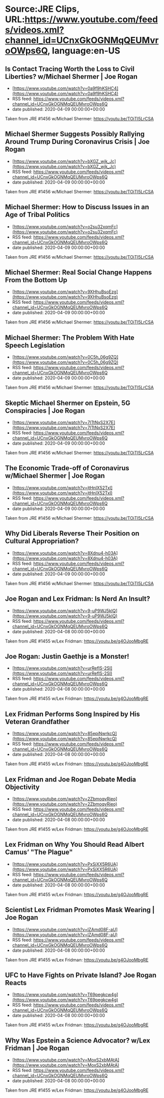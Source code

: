 # Source:JRE Clips, URL:https://www.youtube.com/feeds/videos.xml?channel_id=UCnxGkOGNMqQEUMvroOWps6Q, language:en-US

## Is Contact Tracing Worth the Loss to Civil Liberties? w/Michael Shermer | Joe Rogan
 - [https://www.youtube.com/watch?v=0a9f9hKSHC4](https://www.youtube.com/watch?v=0a9f9hKSHC4)
 - RSS feed: https://www.youtube.com/feeds/videos.xml?channel_id=UCnxGkOGNMqQEUMvroOWps6Q
 - date published: 2020-04-09 00:00:00+00:00

Taken from JRE #1456 w/Michael Shermer: https://youtu.be/TOiTI5LrCSA

## Michael Shermer Suggests Possibly Rallying Around Trump During Coronavirus Crisis |  Joe Rogan
 - [https://www.youtube.com/watch?v=bXGZ_wjk_Jc](https://www.youtube.com/watch?v=bXGZ_wjk_Jc)
 - RSS feed: https://www.youtube.com/feeds/videos.xml?channel_id=UCnxGkOGNMqQEUMvroOWps6Q
 - date published: 2020-04-09 00:00:00+00:00

Taken from JRE #1456 w/Michael Shermer: https://youtu.be/TOiTI5LrCSA

## Michael Shermer: How to Discuss Issues in an Age of Tribal Politics
 - [https://www.youtube.com/watch?v=o2su32xqmFc](https://www.youtube.com/watch?v=o2su32xqmFc)
 - RSS feed: https://www.youtube.com/feeds/videos.xml?channel_id=UCnxGkOGNMqQEUMvroOWps6Q
 - date published: 2020-04-09 00:00:00+00:00

Taken from JRE #1456 w/Michael Shermer: https://youtu.be/TOiTI5LrCSA

## Michael Shermer: Real Social Change Happens From the Bottom Up
 - [https://www.youtube.com/watch?v=9XHhuBsoEzg](https://www.youtube.com/watch?v=9XHhuBsoEzg)
 - RSS feed: https://www.youtube.com/feeds/videos.xml?channel_id=UCnxGkOGNMqQEUMvroOWps6Q
 - date published: 2020-04-09 00:00:00+00:00

Taken from JRE #1456 w/Michael Shermer: https://youtu.be/TOiTI5LrCSA

## Michael Shermer: The Problem With Hate Speech Legislation
 - [https://www.youtube.com/watch?v=0C5h_06g9ZQ](https://www.youtube.com/watch?v=0C5h_06g9ZQ)
 - RSS feed: https://www.youtube.com/feeds/videos.xml?channel_id=UCnxGkOGNMqQEUMvroOWps6Q
 - date published: 2020-04-09 00:00:00+00:00

Taken from JRE #1456 w/Michael Shermer: https://youtu.be/TOiTI5LrCSA

## Skeptic Michael Shermer on Epstein, 5G Conspiracies | Joe Rogan
 - [https://www.youtube.com/watch?v=7lTtNxS2X7E](https://www.youtube.com/watch?v=7lTtNxS2X7E)
 - RSS feed: https://www.youtube.com/feeds/videos.xml?channel_id=UCnxGkOGNMqQEUMvroOWps6Q
 - date published: 2020-04-09 00:00:00+00:00

Taken from JRE #1456 w/Michael Shermer: https://youtu.be/TOiTI5LrCSA

## The Economic Trade-off of Coronavirus w/Michael Shermer | Joe Rogan
 - [https://www.youtube.com/watch?v=jtHnIX52TxI](https://www.youtube.com/watch?v=jtHnIX52TxI)
 - RSS feed: https://www.youtube.com/feeds/videos.xml?channel_id=UCnxGkOGNMqQEUMvroOWps6Q
 - date published: 2020-04-09 00:00:00+00:00

Taken from JRE #1456 w/Michael Shermer: https://youtu.be/TOiTI5LrCSA

## Why Did Liberals Reverse Their Position on Cultural Appropriation?
 - [https://www.youtube.com/watch?v=8Xdnu4-h03A](https://www.youtube.com/watch?v=8Xdnu4-h03A)
 - RSS feed: https://www.youtube.com/feeds/videos.xml?channel_id=UCnxGkOGNMqQEUMvroOWps6Q
 - date published: 2020-04-09 00:00:00+00:00

Taken from JRE #1456 w/Michael Shermer: https://youtu.be/TOiTI5LrCSA

## Joe Rogan and Lex Fridman: Is Nerd An Insult?
 - [https://www.youtube.com/watch?v=9-uP9WJ5kIQ](https://www.youtube.com/watch?v=9-uP9WJ5kIQ)
 - RSS feed: https://www.youtube.com/feeds/videos.xml?channel_id=UCnxGkOGNMqQEUMvroOWps6Q
 - date published: 2020-04-08 00:00:00+00:00

Taken from JRE #1455 w/Lex Fridman: https://youtu.be/g4OJooMbgRE

## Joe Rogan: Justin Gaethje is a Monster!
 - [https://www.youtube.com/watch?v=urReflS-2SI](https://www.youtube.com/watch?v=urReflS-2SI)
 - RSS feed: https://www.youtube.com/feeds/videos.xml?channel_id=UCnxGkOGNMqQEUMvroOWps6Q
 - date published: 2020-04-08 00:00:00+00:00

Taken from JRE #1455 w/Lex Fridman: https://youtu.be/g4OJooMbgRE

## Lex Fridman Performs Song Inspired by His Veteran Grandfather
 - [https://www.youtube.com/watch?v=85epiNwrkcQ](https://www.youtube.com/watch?v=85epiNwrkcQ)
 - RSS feed: https://www.youtube.com/feeds/videos.xml?channel_id=UCnxGkOGNMqQEUMvroOWps6Q
 - date published: 2020-04-08 00:00:00+00:00

Taken from JRE #1455 w/Lex Fridman: https://youtu.be/g4OJooMbgRE

## Lex Fridman and Joe Rogan Debate Media Objectivity
 - [https://www.youtube.com/watch?v=2ZbmoqvRieo](https://www.youtube.com/watch?v=2ZbmoqvRieo)
 - RSS feed: https://www.youtube.com/feeds/videos.xml?channel_id=UCnxGkOGNMqQEUMvroOWps6Q
 - date published: 2020-04-08 00:00:00+00:00

Taken from JRE #1455 w/Lex Fridman: https://youtu.be/g4OJooMbgRE

## Lex Fridman on Why You Should Read Albert Camus’ "The Plague"
 - [https://www.youtube.com/watch?v=PxSjXX5R6UA](https://www.youtube.com/watch?v=PxSjXX5R6UA)
 - RSS feed: https://www.youtube.com/feeds/videos.xml?channel_id=UCnxGkOGNMqQEUMvroOWps6Q
 - date published: 2020-04-08 00:00:00+00:00

Taken from JRE #1455 w/Lex Fridman: https://youtu.be/g4OJooMbgRE

## Scientist Lex Fridman Promotes Mask Wearing | Joe Rogan
 - [https://www.youtube.com/watch?v=lZAmd08F-aU](https://www.youtube.com/watch?v=lZAmd08F-aU)
 - RSS feed: https://www.youtube.com/feeds/videos.xml?channel_id=UCnxGkOGNMqQEUMvroOWps6Q
 - date published: 2020-04-08 00:00:00+00:00

Taken from JRE #1455 w/Lex Fridman:
https://youtu.be/g4OJooMbgRE

## UFC to Have Fights on Private Island? Joe Rogan Reacts
 - [https://www.youtube.com/watch?v=T69pegkcw4g](https://www.youtube.com/watch?v=T69pegkcw4g)
 - RSS feed: https://www.youtube.com/feeds/videos.xml?channel_id=UCnxGkOGNMqQEUMvroOWps6Q
 - date published: 2020-04-08 00:00:00+00:00

Taken from JRE #1455 w/Lex Fridman:
https://youtu.be/g4OJooMbgRE

## Why Was Epstein a Science Advocator? w/Lex Fridman | Joe Rogan
 - [https://www.youtube.com/watch?v=MoxS2xbMAtA](https://www.youtube.com/watch?v=MoxS2xbMAtA)
 - RSS feed: https://www.youtube.com/feeds/videos.xml?channel_id=UCnxGkOGNMqQEUMvroOWps6Q
 - date published: 2020-04-08 00:00:00+00:00

Taken from JRE #1455 w/Lex Fridman:
https://youtu.be/g4OJooMbgRE

